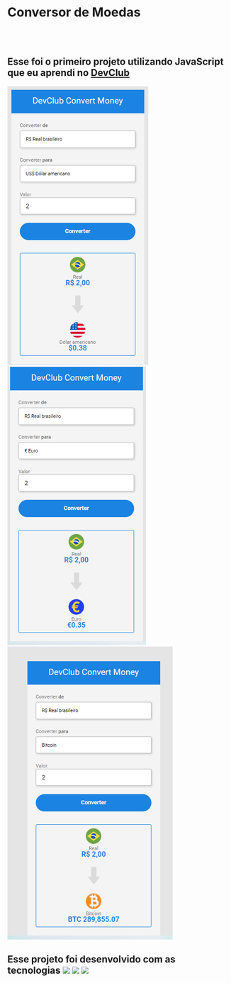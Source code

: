 <h1>Conversor de Moedas</h1>
<br>
<br>
<h2>Esse foi o primeiro projeto utilizando JavaScript que eu aprendi no <a href="https://rodolfomori.com.br/devclub">DevClub</a> </h2>

<img src="https://github.com/DenysDelfino/ConversorDeMoedas.Js/blob/master/assets/01-dolar.png?raw=true"/>  <img src="https://github.com/DenysDelfino/ConversorDeMoedas.Js/blob/master/assets/02-%20euro.png?raw=true" /><img src="https://github.com/DenysDelfino/ConversorDeMoedas.Js/blob/master/assets/03%20-%20bitcoin.png?raw=true" />
<h2>Esse projeto foi desenvolvido com as tecnologias <img src="https://img.shields.io/badge/HTML5-E34F26?style=for-the-badge&logo=html5&logoColor=white"/> <img src="https://img.shields.io/badge/CSS3-1572B6?style=for-the-badge&logo=css3&logoColor=white"/> <img src="https://img.shields.io/badge/JavaScript-F7DF1E?style=for-the-badge&logo=javascript&logoColor=black"/></h2>
<br>

